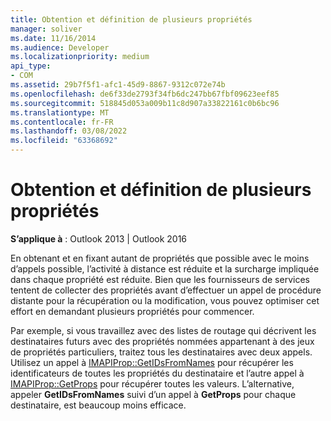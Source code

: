 ```yaml
---
title: Obtention et définition de plusieurs propriétés
manager: soliver
ms.date: 11/16/2014
ms.audience: Developer
ms.localizationpriority: medium
api_type:
- COM
ms.assetid: 29b7f5f1-afc1-45d9-8867-9312c072e74b
ms.openlocfilehash: de6f33de2793f34fb6dc247bb67fbf09623eef85
ms.sourcegitcommit: 518845d053a009b11c8d907a33822161c0b6bc96
ms.translationtype: MT
ms.contentlocale: fr-FR
ms.lasthandoff: 03/08/2022
ms.locfileid: "63368692"
---
```

# <a name="getting-and-setting-multiple-properties"></a>Obtention et définition de plusieurs propriétés

**S’applique à** : Outlook 2013 | Outlook 2016 
  
En obtenant et en fixant autant de propriétés que possible avec le moins d’appels possible, l’activité à distance est réduite et la surcharge impliquée dans chaque propriété est réduite. Bien que les fournisseurs de services tentent de collecter des propriétés avant d’effectuer un appel de procédure distante pour la récupération ou la modification, vous pouvez optimiser cet effort en demandant plusieurs propriétés pour commencer.
  
Par exemple, si vous travaillez avec des listes de routage qui décrivent les destinataires futurs avec des propriétés nommées appartenant à des jeux de propriétés particuliers, traitez tous les destinataires avec deux appels. Utilisez un appel à [IMAPIProp::GetIDsFromNames](imapiprop-getidsfromnames.md) pour récupérer les identificateurs de toutes les propriétés du destinataire et l’autre appel à [IMAPIProp::GetProps](imapiprop-getprops.md) pour récupérer toutes les valeurs. L’alternative, appeler **GetIDsFromNames** suivi d’un appel à **GetProps** pour chaque destinataire, est beaucoup moins efficace. 
  

